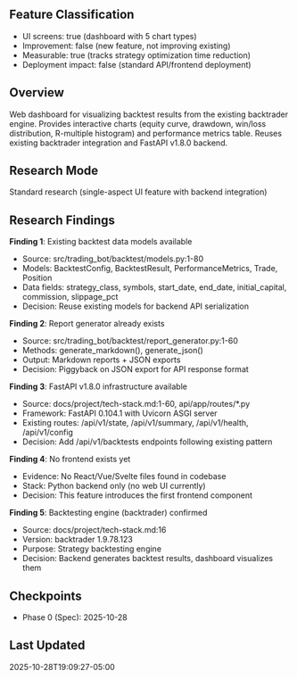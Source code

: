 
## Feature Classification
- UI screens: true (dashboard with 5 chart types)
- Improvement: false (new feature, not improving existing)
- Measurable: true (tracks strategy optimization time reduction)
- Deployment impact: false (standard API/frontend deployment)

## Overview
Web dashboard for visualizing backtest results from the existing backtrader engine. Provides interactive charts (equity curve, drawdown, win/loss distribution, R-multiple histogram) and performance metrics table. Reuses existing backtrader integration and FastAPI v1.8.0 backend.

## Research Mode
Standard research (single-aspect UI feature with backend integration)

## Research Findings

**Finding 1**: Existing backtest data models available
- Source: src/trading_bot/backtest/models.py:1-80
- Models: BacktestConfig, BacktestResult, PerformanceMetrics, Trade, Position
- Data fields: strategy_class, symbols, start_date, end_date, initial_capital, commission, slippage_pct
- Decision: Reuse existing models for backend API serialization

**Finding 2**: Report generator already exists
- Source: src/trading_bot/backtest/report_generator.py:1-60
- Methods: generate_markdown(), generate_json()
- Output: Markdown reports + JSON exports
- Decision: Piggyback on JSON export for API response format

**Finding 3**: FastAPI v1.8.0 infrastructure available
- Source: docs/project/tech-stack.md:1-60, api/app/routes/*.py
- Framework: FastAPI 0.104.1 with Uvicorn ASGI server
- Existing routes: /api/v1/state, /api/v1/summary, /api/v1/health, /api/v1/config
- Decision: Add /api/v1/backtests endpoints following existing pattern

**Finding 4**: No frontend exists yet
- Evidence: No React/Vue/Svelte files found in codebase
- Stack: Python backend only (no web UI currently)
- Decision: This feature introduces the first frontend component

**Finding 5**: Backtesting engine (backtrader) confirmed
- Source: docs/project/tech-stack.md:16
- Version: backtrader 1.9.78.123
- Purpose: Strategy backtesting engine
- Decision: Backend generates backtest results, dashboard visualizes them

## Checkpoints
- Phase 0 (Spec): 2025-10-28

## Last Updated
2025-10-28T19:09:27-05:00
